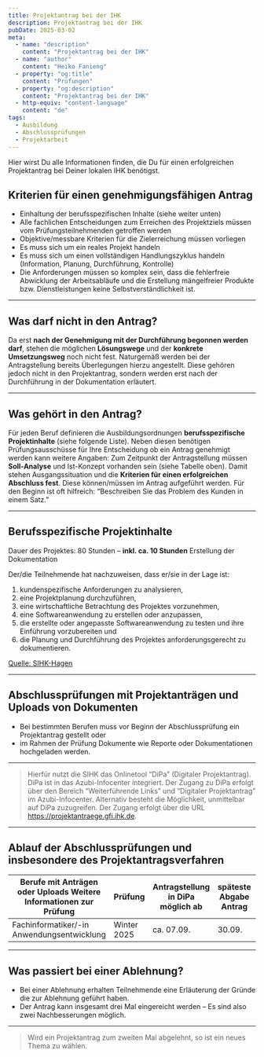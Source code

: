 ```yaml
---
title: Projektantrag bei der IHK
description: Projektantrag bei der IHK
pubDate: 2025-03-02
meta:
  - name: "description"
    content: "Projektantrag bei der IHK"
  - name: "author"
    content: "Heiko Fanieng"
  - property: "og:title"
    content: "Prüfungen"
  - property: "og:description"
    content: "Projektantrag bei der IHK"
  - http-equiv: "content-language"
    content: "de"
tags:
  - Ausbildung
  - Abschlussprüfungen
  - Projektarbeit
---
```


Hier wirst Du alle Informationen finden, die Du für einen erfolgreichen Projektantrag bei Deiner lokalen IHK benötigst.

## Kriterien für einen genehmigungsfähigen Antrag

- Einhaltung der berufsspezifischen Inhalte (siehe weiter unten)
- Alle fachlichen Entscheidungen zum Erreichen des Projektziels müssen vom Prüfungsteilnehmenden getroffen werden
- Objektive/messbare Kriterien für die Zielerreichung müssen vorliegen
- Es muss sich um ein reales Projekt handeln
- Es muss sich um einen vollständigen Handlungszyklus handeln (Information, Planung, Durchführung, Kontrolle)
- Die Anforderungen müssen so komplex sein, dass die fehlerfreie Abwicklung der Arbeitsabläufe und die Erstellung mängelfreier Produkte bzw. Dienstleistungen keine Selbstverständlichkeit ist.

---

## Was darf nicht in den Antrag?

Da erst **nach der Genehmigung mit der Durchführung begonnen werden darf**, stehen die möglichen **Lösungswege** und der **konkrete Umsetzungsweg** noch nicht fest. Naturgemäß werden bei der Antragstellung bereits Überlegungen hierzu angestellt. Diese gehören jedoch nicht in den Projektantrag, sondern werden erst nach der Durchführung in der Dokumentation erläutert.

---

## Was gehört in den Antrag?

Für jeden Beruf definieren die Ausbildungsordnungen **berufsspezifische Projektinhalte** (siehe folgende Liste). Neben diesen benötigen Prüfungsausschüsse für Ihre Entscheidung ob ein Antrag genehmigt werden kann weitere Angaben:
Zum Zeitpunkt der Antragstellung müssen **Soll-Analyse** und Ist-Konzept vorhanden sein (siehe Tabelle oben). Damit stehen Ausgangssituation und die **Kriterien für einen erfolgreichen Abschluss fest**. Diese können/müssen im Antrag aufgeführt werden. Für den Beginn ist oft hilfreich: “Beschreiben Sie das Problem des Kunden in einem Satz.”

---

## Berufsspezifische Projektinhalte

Dauer des Projektes: 80 Stunden – **inkl. ca. 10 Stunden** Erstellung der Dokumentation

Der/die Teilnehmende hat nachzuweisen, dass er/sie in der Lage ist:

1. kundenspezifische Anforderungen zu analysieren,
2. eine Projektplanung durchzuführen,
3. eine wirtschaftliche Betrachtung des Projektes vorzunehmen,
4. eine Softwareanwendung zu erstellen oder anzupassen,
5. die erstellte oder angepasste Softwareanwendung zu testen und ihre Einführung vorzubereiten und
6. die Planung und Durchführung des Projektes anforderungsgerecht zu dokumentieren.

[Quelle: SIHK-Hagen](https://www.ihk.de/hagen/bildung/abschlusspruefungen/it-berufe-index-812540)

---

## Abschlussprüfungen mit Projektanträgen und Uploads von Dokumenten

- Bei bestimmten Berufen muss vor Beginn der Abschlussprüfung ein Projektantrag gestellt oder
- im Rahmen der Prüfung Dokumente wie Reporte oder Dokumentationen hochgeladen werden.

---

>Hierfür nutzt die SIHK das Onlinetool “DiPa” (Digitaler Projektantrag).
DiPa ist in das Azubi-Infocenter integriert. Der Zugang zu DiPa erfolgt über den Bereich “Weiterführende Links” und “Digitaler Projektantrag” im Azubi-Infocenter. Alternativ besteht die Möglichkeit, unmittelbar auf DiPa zuzugreifen. Der Zugang erfolgt über die URL <https://projektantraege.gfi.ihk.de>.

---

## Ablauf der Abschlussprüfungen und insbesondere des Projektantragsverfahren

| Berufe mit Anträgen oder Uploads Weitere Informationen zur Prüfung | Prüfung | Antragstellung in DiPa möglich ab | **späteste** Abgabe Antrag | **spätester Upload** (Dokumentation) |
| --- | --- | --- | --- | --- |
| Fachinformatiker/-in Anwendungsentwicklung | Winter 2025 | ca. 07.09. | 30.09. | 15.12. (Dokumentation) |

---

## Was passiert bei einer Ablehnung?

- Bei einer Ablehnung erhalten Teilnehmende eine Erläuterung der Gründe die zur Ablehnung geführt haben.
- Der Antrag kann insgesamt drei Mal eingereicht werden – Es sind also zwei Nachbesserungen möglich.

---

>Wird ein Projektantrag zum zweiten Mal abgelehnt, so ist ein neues Thema zu wählen.

